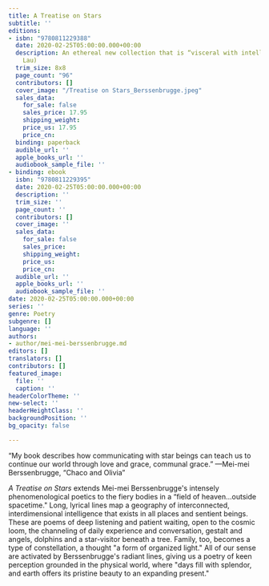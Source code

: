 ```yaml
---
title: A Treatise on Stars
subtitle: ''
editions:
- isbn: "9780811229388"
  date: 2020-02-25T05:00:00.000+00:00
  description: An ethereal new collection that is “visceral with intellection” (David
    Lau)
  trim_size: 8x8
  page_count: "96"
  contributors: []
  cover_image: "/Treatise on Stars_Berssenbrugge.jpeg"
  sales_data:
    for_sale: false
    sales_price: 17.95
    shipping_weight: 
    price_us: 17.95
    price_cn: 
  binding: paperback
  audible_url: ''
  apple_books_url: ''
  audiobook_sample_file: ''
- binding: ebook
  isbn: "9780811229395"
  date: 2020-02-25T05:00:00.000+00:00
  description: ''
  trim_size: ''
  page_count: ''
  contributors: []
  cover_image: ''
  sales_data:
    for_sale: false
    sales_price: 
    shipping_weight: 
    price_us: 
    price_cn: 
  audible_url: ''
  apple_books_url: ''
  audiobook_sample_file: ''
date: 2020-02-25T05:00:00.000+00:00
series: ''
genre: Poetry
subgenre: []
language: ''
authors:
- author/mei-mei-berssenbrugge.md
editors: []
translators: []
contributors: []
featured_image:
  file: ''
  caption: ''
headerColorTheme: ''
new-select: ''
headerHeightClass: ''
backgroundPosition: ''
bg_opacity: false

---
```

“My book describes how communicating with star beings can teach us to continue our world through love and grace, communal grace.” —Mei-mei Berssenbrugge, “Chaco and Olivia”

_A Treatise on Stars_ extends Mei-mei Berssenbrugge's intensely phenomenological poetics to the fiery bodies in a “field of heaven...outside spacetime." Long, lyrical lines map a geography of interconnected, interdimensional intelligence that exists in all places and sentient beings. These are poems of deep listening and patient waiting, open to the cosmic loom, the channeling of daily experience and conversation, gestalt and angels, dolphins and a star-visitor beneath a tree. Family, too, becomes a type of constellation, a thought "a form of organized light." All of our sense are activated by Berssenbrugge's radiant lines, giving us a poetry of keen perception grounded in the physical world, where "days fill with splendor, and earth offers its pristine beauty to an expanding present."